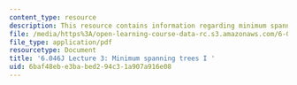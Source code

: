 ```yaml
---
content_type: resource
description: This resource contains information regarding minimum spanning trees I.
file: /media/https%3A/open-learning-course-data-rc.s3.amazonaws.com/6-046j-design-and-analysis-of-algorithms-spring-2012/6baf48ebe3babed294c31a907a916e08_MIT6_046JS12_lec03.pdf
file_type: application/pdf
resourcetype: Document
title: '6.046J Lecture 3: Minimum spanning trees I '
uid: 6baf48eb-e3ba-bed2-94c3-1a907a916e08
---
```

